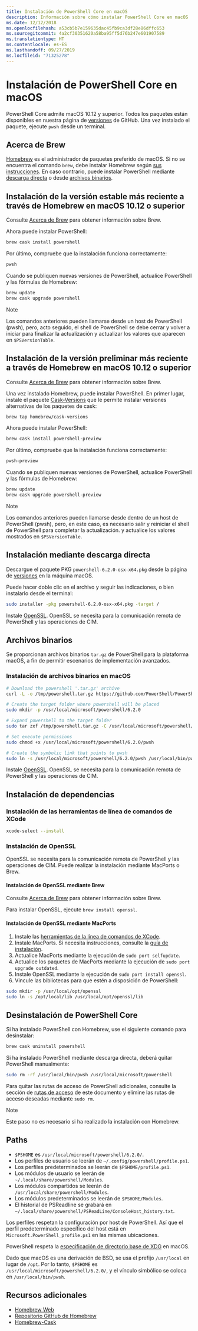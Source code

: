 ```yaml
---
title: Instalación de PowerShell Core en macOS
description: Información sobre cómo instalar PowerShell Core en macOS
ms.date: 12/12/2018
ms.openlocfilehash: a53cb5b7e159635dac45fb9ca3df28e86dffc653
ms.sourcegitcommit: 4a2cf30351620a58ba95ff5d76b247e601907589
ms.translationtype: HT
ms.contentlocale: es-ES
ms.lasthandoff: 09/27/2019
ms.locfileid: "71325278"
---
```

# <a name="installing-powershell-core-on-macos"></a>Instalación de PowerShell Core en macOS

PowerShell Core admite macOS 10.12 y superior.
Todos los paquetes están disponibles en nuestra página de [versiones][] de GitHub.
Una vez instalado el paquete, ejecute `pwsh` desde un terminal.

## <a name="about-brew"></a>Acerca de Brew

[Homebrew][brew] es el administrador de paquetes preferido de macOS.
Si no se encuentra el comando `brew`, debe instalar Homebrew según [sus instrucciones][brew].
En caso contrario, puede instalar PowerShell mediante [descarga directa](#installation-via-direct-download) o desde [archivos binarios](#binary-archives).

## <a name="installation-of-latest-stable-release-via-homebrew-on-macos-1012-or-higher"></a>Instalación de la versión estable más reciente a través de Homebrew en macOS 10.12 o superior

Consulte [Acerca de Brew](#about-brew) para obtener información sobre Brew.

Ahora puede instalar PowerShell:

```sh
brew cask install powershell
```

Por último, compruebe que la instalación funciona correctamente:

```sh
pwsh
```

Cuando se publiquen nuevas versiones de PowerShell, actualice PowerShell y las fórmulas de Homebrew:

```sh
brew update
brew cask upgrade powershell
```

> [!NOTE]
> Los comandos anteriores pueden llamarse desde un host de PowerShell (pwsh), pero, acto seguido, el shell de PowerShell se debe cerrar y volver a iniciar para finalizar la actualización y actualizar los valores que aparecen en `$PSVersionTable`.

[brew]: https://brew.sh/

## <a name="installation-of-latest-preview-release-via-homebrew-on-macos-1012-or-higher"></a>Instalación de la versión preliminar más reciente a través de Homebrew en macOS 10.12 o superior

Consulte [Acerca de Brew](#about-brew) para obtener información sobre Brew.

Una vez instalado Homebrew, puede instalar PowerShell.
En primer lugar, instale el paquete [Cask-Versions][cask-versions] que le permite instalar versiones alternativas de los paquetes de cask:

```sh
brew tap homebrew/cask-versions
```

Ahora puede instalar PowerShell:

```sh
brew cask install powershell-preview
```

Por último, compruebe que la instalación funciona correctamente:

```sh
pwsh-preview
```

Cuando se publiquen nuevas versiones de PowerShell, actualice PowerShell y las fórmulas de Homebrew:

```sh
brew update
brew cask upgrade powershell-preview
```

> [!NOTE]
> Los comandos anteriores pueden llamarse desde dentro de un host de PowerShell (pwsh), pero, en este caso, es necesario salir y reiniciar el shell de PowerShell para completar la actualización.
> y actualice los valores mostrados en `$PSVersionTable`.

## <a name="installation-via-direct-download"></a>Instalación mediante descarga directa

Descargue el paquete PKG `powershell-6.2.0-osx-x64.pkg`
desde la página de [versiones][] en la máquina macOS.

Puede hacer doble clic en el archivo y seguir las indicaciones, o bien instalarlo desde el terminal:

```sh
sudo installer -pkg powershell-6.2.0-osx-x64.pkg -target /
```

Instale [OpenSSL](#install-openssl). OpenSSL se necesita para la comunicación remota de PowerShell y las operaciones de CIM.

## <a name="binary-archives"></a>Archivos binarios

Se proporcionan archivos binarios `tar.gz` de PowerShell para la plataforma macOS, a fin de permitir escenarios de implementación avanzados.

### <a name="installing-binary-archives-on-macos"></a>Instalación de archivos binarios en macOS

```sh
# Download the powershell '.tar.gz' archive
curl -L -o /tmp/powershell.tar.gz https://github.com/PowerShell/PowerShell/releases/download/v6.2.0/powershell-6.2.0-osx-x64.tar.gz

# Create the target folder where powershell will be placed
sudo mkdir -p /usr/local/microsoft/powershell/6.2.0

# Expand powershell to the target folder
sudo tar zxf /tmp/powershell.tar.gz -C /usr/local/microsoft/powershell/6.2.0

# Set execute permissions
sudo chmod +x /usr/local/microsoft/powershell/6.2.0/pwsh

# Create the symbolic link that points to pwsh
sudo ln -s /usr/local/microsoft/powershell/6.2.0/pwsh /usr/local/bin/pwsh
```

Instale [OpenSSL](#install-openssl). OpenSSL se necesita para la comunicación remota de PowerShell y las operaciones de CIM.

## <a name="installing-dependencies"></a>Instalación de dependencias

### <a name="install-xcode-command-line-tools"></a>Instalación de las herramientas de línea de comandos de XCode

```sh
xcode-select --install
```

### <a name="install-openssl"></a>Instalación de OpenSSL

OpenSSL se necesita para la comunicación remota de PowerShell y las operaciones de CIM. Puede realizar la instalación mediante MacPorts o Brew.

#### <a name="install-openssl-via-brew"></a>Instalación de OpenSSL mediante Brew

Consulte [Acerca de Brew](#about-brew) para obtener información sobre Brew.

Para instalar OpenSSL, ejecute `brew install openssl`.

#### <a name="install-openssl-via-macports"></a>Instalación de OpenSSL mediante MacPorts

1. Instale las [herramientas de la línea de comandos de XCode](#install-xcode-command-line-tools).
1. Instale MacPorts.
   Si necesita instrucciones, consulte la [guía de instalación](https://guide.macports.org/chunked/installing.macports.html).
1. Actualice MacPorts mediante la ejecución de `sudo port selfupdate`.
1. Actualice los paquetes de MacPorts mediante la ejecución de `sudo port upgrade outdated`.
1. Instale OpenSSL mediante la ejecución de `sudo port install openssl`.
1. Vincule las bibliotecas para que estén a disposición de PowerShell:

```sh
sudo mkdir -p /usr/local/opt/openssl
sudo ln -s /opt/local/lib /usr/local/opt/openssl/lib
```

## <a name="uninstalling-powershell-core"></a>Desinstalación de PowerShell Core

Si ha instalado PowerShell con Homebrew, use el siguiente comando para desinstalar:

```sh
brew cask uninstall powershell
```

Si ha instalado PowerShell mediante descarga directa, deberá quitar PowerShell manualmente:

```sh
sudo rm -rf /usr/local/bin/pwsh /usr/local/microsoft/powershell
```

Para quitar las rutas de acceso de PowerShell adicionales, consulte la sección de [rutas de acceso](#paths) de este documento y elimine las rutas de acceso deseadas mediante `sudo rm`.

> [!NOTE]
> Este paso no es necesario si ha realizado la instalación con Homebrew.

## <a name="paths"></a>Paths

* `$PSHOME` es `/usr/local/microsoft/powershell/6.2.0/`.
* Los perfiles de usuario se leerán de `~/.config/powershell/profile.ps1`.
* Los perfiles predeterminados se leerán de `$PSHOME/profile.ps1`.
* Los módulos de usuario se leerán de `~/.local/share/powershell/Modules`.
* Los módulos compartidos se leerán de `/usr/local/share/powershell/Modules`.
* Los módulos predeterminados se leerán de `$PSHOME/Modules`.
* El historial de PSReadline se grabará en `~/.local/share/powershell/PSReadLine/ConsoleHost_history.txt`.

Los perfiles respetan la configuración por host de PowerShell.
Así que el perfil predeterminado específico del host está en `Microsoft.PowerShell_profile.ps1` en las mismas ubicaciones.

PowerShell respeta la [especificación de directorio base de XDG][xdg-bds] en macOS.

Dado que macOS es una derivación de BSD, se usa el prefijo `/usr/local` en lugar de `/opt`.
Por lo tanto, `$PSHOME` es `/usr/local/microsoft/powershell/6.2.0/`, y el vínculo simbólico se coloca en `/usr/local/bin/pwsh`.

## <a name="additional-resources"></a>Recursos adicionales

* [Homebrew Web][brew]
* [Repositorio GitHub de Homebrew][GitHub]
* [Homebrew-Cask][cask]

[brew]: http://brew.sh/
[Cask]: https://github.com/Homebrew/homebrew-cask
[cask-versions]: https://github.com/Homebrew/homebrew-cask-versions
[GitHub]: https://github.com/Homebrew
[Versiones]: https://github.com/PowerShell/PowerShell/releases/latest
[xdg-bds]: https://specifications.freedesktop.org/basedir-spec/basedir-spec-latest.html
